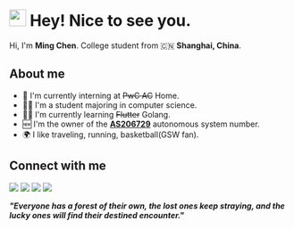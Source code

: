 <h1><img src="https://emojis.slackmojis.com/emojis/images/1531849430/4246/blob-sunglasses.gif?1531849430" width="30"/> Hey! Nice to see you.</h1>

Hi, I'm **Ming Chen**. College student from 🇨🇳 **Shanghai, China**.

## About me

-  💼 I'm currently interning at ~~PwC AC~~ Home.
-  👨‍🎓 I'm a student majoring in computer science.
-  👨‍💻 I'm currently learning ~~Flutter~~ Golang.
-  🆕 I'm the owner of the **[AS206729](https://bgp.tools/AS206729)** autonomous system number.
-  🌍 I like traveling, running, basketball(GSW fan).

## Connect with me
<p>
  <a href="https://t.me/mingisme"><img src="https://img.shields.io/badge/Telegram-2CA5E0?style=for-the-badge&logo=telegram&logoColor=white" /></a>
  <a href="https://twitter.com/Will_chenming"><img src="https://img.shields.io/badge/Twitter-1DA1F2?style=for-the-badge&logo=twitter&logoColor=white" /></a>
  <a href="https://instagram.com/William_chenming"><img src="https://img.shields.io/badge/Instagram-E4405F?style=for-the-badge&logo=instagram&logoColor=white" /></a>
  <a href="https://discordapp.com/users/Ming#3477"><img src="https://img.shields.io/badge/Discord-000000?style=for-the-badge&logo=discord&logoColor=white" /></a>
</p>

<em><b>"Everyone has a forest of their own, the lost ones keep straying, and the lucky ones will find their destined encounter."</b></em>
